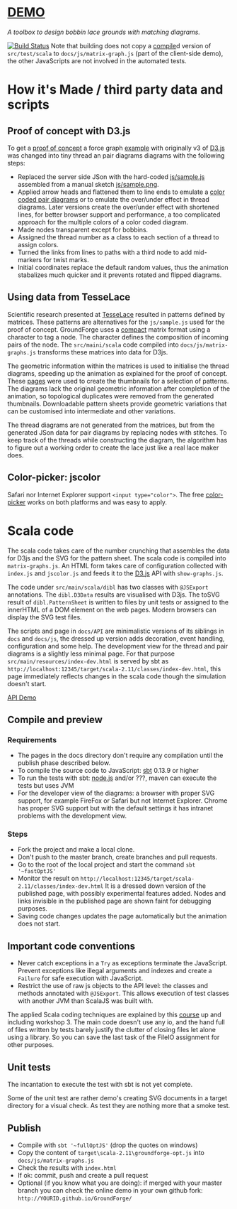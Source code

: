 # [DEMO](https://d-bl.github.io/GroundForge/)
_A toolbox to design bobbin lace grounds with matching diagrams._

[![Build Status](https://travis-ci.org/d-bl/GroundForge.svg?branch=master)](https://travis-ci.org/d-bl/GroundForge) 
Note that building does not copy a [compile]d version of `src/test/scala` to `docs/js/matrix-graph.js` (part of the client-side demo), the other JavaScripts are not involved in the automated tests.

[compile]: #compile-and-preview

How it's Made / third party data and scripts
============================================

Proof of concept with D3.js
---------------------------

To get a [proof of concept] a force graph [example] with originally v3 of [D3.js] was changed into tiny thread an pair diagrams diagrams with the following steps:

- Replaced the server side JSon with the hard-coded [js/sample.js] assembled from a manual sketch [js/sample.png].
- Applied arrow heads and flattened them to line ends to emulate a [color coded pair diagrams] or to emulate the over/under effect in thread diagrams. Later versions create the over/under effect with shortened lines, for better browser support and performance, a too complicated approach for the multiple colors of a color coded diagram.
- Made nodes transparent except for bobbins.
- Assigned the thread number as a class to each section of a thread to assign colors.
- Turned the links from lines to paths with a third node to add mid-markers for twist marks.
- Initial coordinates replace the default random values, thus the animation stabalizes much quicker and it prevents rotated and flipped diagrams.

[proof of concept]: https://cdn.rawgit.com/d-bl/GroundForge/84eee36/index.html
[example]: http://bl.ocks.org/mbostock/4062045
[D3.js]: http://d3js.org/
[js/sample.js]: https://github.com/d-bl/GroundForge/blob/7a94b67/js/sample.js
[js/sample.png]: https://github.com/d-bl/GroundForge/blob/50421a2/js/sample.png
[color coded pair diagrams]: https://en.wikipedia.org/w/index.php?title=Mesh_grounded_bobbin_lace&oldid=639789191#Worker_pair_versus_two_pair_per_pin


Using data from TesseLace
-------------------------

Scientific research presented at [TesseLace] resulted in patterns defined by matrices.
These patterns are alternatives for the `js/sample.js` used for the proof of concept.
GroundForge uses a [compact] matrix format using a character to tag a node. The character defines the composition of incoming pairs of the node.
The `src/maini/scala` code compiled into `docs/js/matrix-graphs.js` transforms these matrices into data for D3js.

The geometric information within the matrices is used to initialise the thread diagrams, speeding up the animation as explained for the proof of concept.
These [pages] were used to create the thumbnails for a selection of patterns.
The diagrams lack the original geometric information after completion of the animation,
so topological duplicates were removed from the generated thumbnails.
Downloadable pattern sheets provide geometric variations that can be customised into intermediate and other variations.

The thread diagrams are not generated from the matrices,
but from the generated JSon data for pair diagrams by replacing nodes with stitches.
To keep track of the threads while constructing the diagram, 
the algorithm has to figure out a working order to create the lace just like a real lace maker does.

[pages]: https://github.com/d-bl/GroundForge/blob/master/src/test/resources/
[compact]: https://d-bl.github.io/GroundForge/docs/images/legend.png
[TesseLace]: http://TesseLace.com


Color-picker: jscolor
---------------------

Safari nor Internet Explorer support `<input type="color">`. The free [color-picker](http://jscolor.com/) works on both platforms and was easy to apply.


Scala code
==========
 
The scala code takes care of the number crunching that assembles the data for D3js and the SVG for the pattern sheet. The scala code is compiled into `matrix-graphs.js`. An HTML form takes care of configuration collected with `index.js` and `jscolor.js` and feeds it to the [D3.js] API with `show-graphs.js`.

The code under `src/main/scala/dibl` has two classes with `@JSExport` annotations. The `dibl.D3Data` results are visualised with D3js. The toSVG result of `dibl.PatternSheet` is written to files by unit tests or assigned to the innerHTML of a DOM element on the web pages. Modern browsers can display the SVG test files. 

The scripts and page in `docs/API` are minimalistic versions of its siblings in `docs` and `docs/js`, the dressed up version adds decoration, event handling, configuration and some help. The development view for the thread and pair diagrams is a slightly less minimal page. For that purpose `src/main/resources/index-dev.html` is served by sbt as `http://localhost:12345/target/scala-2.11/classes/index-dev.html`, this page immediately reflects changes in the scala code though the simulation doesn't start.

[API Demo](https://d-bl.github.io/GroundForge/API)


Compile and preview
-------------------


### Requirements

- The pages in the docs directory don't require any compilation until the publish phase described below.
- To compile the source code to JavaScript: [sbt] 0.13.9 or higher
- To run the tests with sbt: [node.js] and/or ???, maven can execute the tests but uses JVM
- For the developer view of the diagrams: a browser with proper SVG support, for example FireFox or Safari but not Internet Explorer.
  Chrome has proper SVG support but with the default settings it has intranet problems with the development view.

[node.js]: https://nodejs.org/en/download/
[sbt]: http://www.scala-sbt.org/download.html


### Steps

- Fork the project and make a local clone.
- Don't push to the master branch, create branches and pull requests.
- Go to the root of the local project and start the command `sbt '~fastOptJS'`
- Monitor the result on `http://localhost:12345/target/scala-2.11/classes/index-dev.html`
  It is a dressed down version of the published page, with possibly experimental features added.
  Nodes and links invisible in the published page are shown faint for debugging purposes.
- Saving code changes updates the page automatically but the animation does not start.


Important code conventions
--------------------------

- Never catch exceptions in a `Try` as exceptions terminate the JavaScript. Prevent exceptions like illegal arguments and indexes and create a `Failure` for safe execution with JavaScript.
- Restrict the use of raw js objects to the API level: the classes and methods annotated with `@JSExport`. This allows execution of test classes with another JVM than ScalaJS was built with.

The applied Scala coding techniques are explained by this [course] up and including workshop 3. The main code doesn't use any io, and the hand full of files written by tests barely justify the clutter of closing files let alone using a library. So you can save the last task of the FileIO assignment for other purposes.

[course]: https://github.com/DANS-KNAW/course-scala


Unit tests
----------

The incantation to execute the test with sbt is not yet complete.

Some of the unit test are rather demo's creating SVG documents in a target directory for a visual check. As test they are nothing more that a smoke test.


Publish
-------

- Compile with `sbt '~fullOptJS'` (drop the quotes on windows)
- Copy the content of `target\scala-2.11\groundforge-opt.js` into `docs/js/matrix-graphs.js`
- Check the results with `index.html`
- If ok: commit, push and create a pull request 
- Optional (if you know what you are doing): if merged with your master branch you can check the online demo in your own github fork: `http://YOURID.github.io/GroundForge/` 
